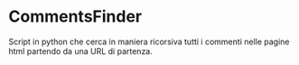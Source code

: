 # CommentsFinder

Script in python che cerca in maniera ricorsiva tutti i commenti nelle pagine html partendo da una URL di partenza.